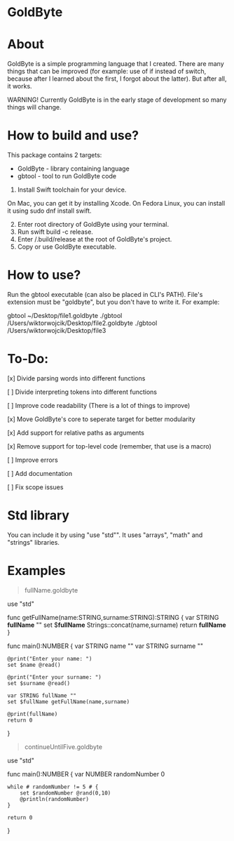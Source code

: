 # GoldByte

# About
GoldByte is a simple programming language that I created. There are many things that can be improved (for example: use of if instead of switch, because after I learned about the first, I forgot about the latter). But after all, it works.

WARNING!
Currently GoldByte is in the early stage of development so many things will change.

# How to build and use?

This package contains 2 targets:
- GoldByte - library containing language
- gbtool - tool to run GoldByte code

1. Install Swift toolchain for your device.

On Mac, you can get it by installing Xcode.
On Fedora Linux, you can install it using sudo dnf install swift.

2. Enter root directory of GoldByte using your terminal.
3. Run swift build -c release.
4. Enter /.build/release at the root of GoldByte's project.
5. Copy or use GoldByte executable.

# How to use?

Run the gbtool executable (can also be placed in CLI's PATH). File's extension must be "goldbyte", but you don't have to write it. For example:

gbtool ~/Desktop/file1.goldbyte
./gbtool /Users/wiktorwojcik/Desktop/file2.goldbyte
./gbtool /Users/wiktorwojcik/Desktop/file3

# To-Do:

[x] Divide parsing words into different functions

[ ] Divide interpreting tokens into different functions

[ ] Improve code readability (There is a lot of things to improve)

[x] Move GoldByte's core to seperate target for better modularity

[x] Add support for relative paths as arguments

[x] Remove support for top-level code (remember, that use is a macro)

[ ] Improve errors

[ ] Add documentation

[ ] Fix scope issues

# Std library

You can include it by using "use "std"". It uses "arrays", "math" and "strings" libraries.

# Examples

> fullName.goldbyte

use "std"

func getFullName(name:STRING,surname:STRING):STRING {
	var STRING __fullName__ ""
	set $__fullName__ Strings::concat(name,surname)
	return __fullName__
}

func main():NUMBER {
	var STRING name ""
	var STRING surname ""

	@print("Enter your name: ")
	set $name @read()

	@print("Enter your surname: ")
	set $surname @read()

	var STRING fullName ""
	set $fullName getFullName(name,surname)

	@print(fullName)
	return 0
}

> continueUntilFive.goldbyte

use "std"

func main():NUMBER {
	var NUMBER randomNumber 0
	
	while # randomNumber != 5 # {
		set $randomNumber @rand(0,10)
		@println(randomNumber)
	}

	return 0
}

